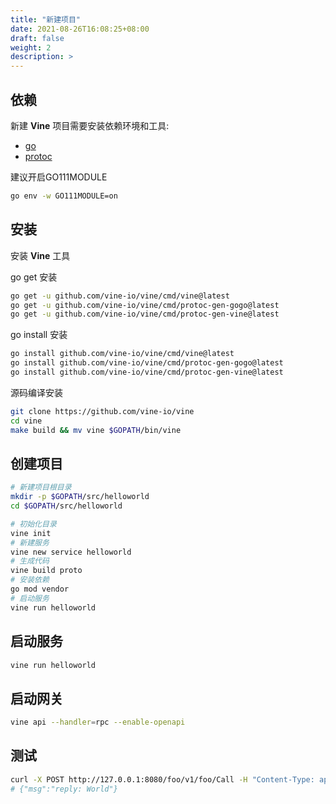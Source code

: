 ```yaml
---
title: "新建项目"
date: 2021-08-26T16:08:25+08:00
draft: false
weight: 2
description: >
---
```


## 依赖
新建 **Vine** 项目需要安装依赖环境和工具:
- [go](https://golang.org/dl/)
- [protoc](https://github.com/protocolbuffers/protobuf)

建议开启GO111MODULE
```bash
go env -w GO111MODULE=on
```

## 安装
安装 **Vine** 工具

go get 安装
```bash
go get -u github.com/vine-io/vine/cmd/vine@latest
go get -u github.com/vine-io/vine/cmd/protoc-gen-gogo@latest
go get -u github.com/vine-io/vine/cmd/protoc-gen-vine@latest
```
go install 安装
```bash
go install github.com/vine-io/vine/cmd/vine@latest
go install github.com/vine-io/vine/cmd/protoc-gen-gogo@latest
go install github.com/vine-io/vine/cmd/protoc-gen-vine@latest
```
源码编译安装
```bash
git clone https://github.com/vine-io/vine
cd vine
make build && mv vine $GOPATH/bin/vine 
```

## 创建项目
```bash
# 新建项目根目录
mkdir -p $GOPATH/src/helloworld
cd $GOPATH/src/helloworld

# 初始化目录
vine init
# 新建服务
vine new service helloworld
# 生成代码
vine build proto
# 安装依赖
go mod vendor
# 启动服务
vine run helloworld
```

## 启动服务
```bash
vine run helloworld
```

## 启动网关
```bash
vine api --handler=rpc --enable-openapi
```

## 测试
```bash
curl -X POST http://127.0.0.1:8080/foo/v1/foo/Call -H "Content-Type: application/json"  -d "{\"name\":\"World\"}"
# {"msg":"reply: World"}
```